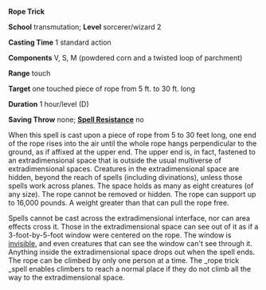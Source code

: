  **Rope Trick**

**School** transmutation; **Level** sorcerer/wizard 2

**Casting Time** 1 standard action

**Components** V, S, M (powdered corn and a twisted loop of parchment)

**Range** touch

**Target** one touched piece of rope from 5 ft. to 30 ft. long

**Duration** 1 hour/level (D)

**Saving Throw** none; **[Spell Resistance](../glossary#_spell-resistance)** no

When this spell is cast upon a piece of rope from 5 to 30 feet long, one end of the rope rises into the air until the whole rope hangs perpendicular to the ground, as if affixed at the upper end. The upper end is, in fact, fastened to an extradimensional space that is outside the usual multiverse of extradimensional spaces. Creatures in the extradimensional space are hidden, beyond the reach of spells (including divinations), unless those spells work across planes. The space holds as many as eight creatures (of any size). The rope cannot be removed or hidden. The rope can support up to 16,000 pounds. A weight greater than that can pull the rope free.

Spells cannot be cast across the extradimensional interface, nor can area effects cross it. Those in the extradimensional space can see out of it as if a 3-foot-by-5-foot window were centered on the rope. The window is [invisible](../glossary#_invisible), and even creatures that can see the window can't see through it. Anything inside the extradimensional space drops out when the spell ends. The rope can be climbed by only one person at a time. The _rope trick _spell enables climbers to reach a normal place if they do not climb all the way to the extradimensional space.

